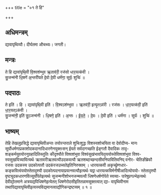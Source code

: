 +++
title = "०१ ते हि"

+++
## अधिमन्त्रम्
द्यावापृथिव्यौ। दीर्घतमा औचथ्यः। जगती।

## मन्त्रः
ते हि द्यावा॑पृथि॒वी वि॒श्वश॑म्भुव ऋ॒ताव॑री॒ रज॑सो धार॒यत्क॑वी ।  
सु॒जन्म॑नी धि॒षणे॑ अ॒न्तरी॑यते दे॒वो दे॒वी धर्म॑णा॒ सूर्यः॒ शुचिः॑ ॥

## पदपाठः
ते इति॑ । हि । द्यावा॑पृथि॒वी इति॑ । वि॒श्वऽश॑म्भुवा । ऋ॒तव॑री॒ इत्यृ॒तऽव॑री । रज॑सः । धा॒र॒यत्क॑वी॒ इति॑ धा॒र॒यत्ऽक॑वी ।  
सु॒जन्म॑नी॒ इति॑ सु॒ऽजन्म॑नी । धि॒षणे॒ इति॑ । अ॒न्तः । ई॒य॒ते॒ । दे॒वः । दे॒वी इति॑ । धर्म॑णा । सूर्यः॑ । शुचिः॑ ॥

## भाष्यम्
तेहि तेखलुप्रसिद्धे द्यावापृथिवीअन्तः तयोरन्तराले शुचिःशुद्धः विशस्यशोचयिता वा देवोदीप्य- मानः सूर्योधर्मणाप्रकाशोदकदानादिधारणेनयुक्तःसन् ईयते सर्वदागच्छति ईङ्गतौ दैवादिकः तादृ- शङ्कर्मयुवयोरनुग्रहादितिस्तुतिः कीदृश्यौते विश्वशंभुवा विश्वंसुखंभावयितृययोस्तेविश्वशंभुवा विश्व- स्यसुखयित्र्यावित्यर्थः ऋतावरीऋतवत्यौउदकवत्यौ ऋतशब्दाच्छन्दसीवनिपावितिवनिप् वनोर- चेतिङीब्रेफौ रजसः उदकस्य उदकोत्पत्तौ उदकंरजउच्यतेइतिनिरुक्तम् । धारयत्कवी अकृच्छ्रेणधार- कङ्कवित्वंययोस्तेतादृश्यौ उदकोत्पदनायाप्रयत्नवत्यौइत्यर्थः यद्वा धारयत्कविर्मनीषीआदित्योययो- स्तेतादृश्यौ वृष्ट्युदकधारणवित्सूर्योपेतेइत्यर्थः सुजन्मनीशोभनजन्मवत्यौ धिषणेधर्षणोपेते स्वव्या- पारेषुप्रगल्भेइत्यर्थः देवीद्योतमाने अत्रयद्यपिधिषणेइत्येतत् धिषणेरोदसीइतितन्नामसूक्तत्वात् द्या- वापृथिवीनाम तथापिद्यावापृथिवीइत्यस्यविद्यमानत्वाद्यौगिकन्द्रष्टव्यम् ॥ १ ॥